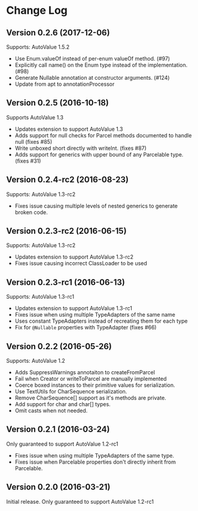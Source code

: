 # Change Log

## Version 0.2.6 (2017-12-06)

Supports: AutoValue 1.5.2

* Use Enum.valueOf instead of per-enum valueOf method. (#97) 
* Explicitly call name() on the Enum type instead of the implementation. (#98)
* Generate Nullable annotation at constructor arguments. (#124)
* Update from apt to annotationProcessor

## Version 0.2.5 (2016-10-18)

Supports AutoValue 1.3

* Updates extension to support AutoValue 1.3
* Adds support for null checks for Parcel methods documented to handle null (fixes #85)
* Write unboxed short directly with writeInt. (fixes #87)
* Adds support for generics with upper bound of any Parcelable type. (fixes #31)

## Version 0.2.4-rc2 (2016-08-23)

Supports: AutoValue 1.3-rc2

* Fixes issue causing multiple levels of nested generics to generate broken code.

## Version 0.2.3-rc2 (2016-06-15)

Supports: AutoValue 1.3-rc2

* Updates extension to support AutoValue 1.3-rc2
* Fixes issue causing incorrect ClassLoader to be used 

## Version 0.2.3-rc1 (2016-06-13)

Supports: AutoValue 1.3-rc1

* Updates extension to support AutoValue 1.3-rc1
* Fixes issue when using multiple TypeAdapters of the same name
* Uses constant TypeAdapters instead of recreating them for each type
* Fix for `@Nullable` properties with TypeAdapter (fixes #66) 

## Version 0.2.2 (2016-05-26)

Supports: AutoValue 1.2

* Adds SuppressWarnings annotaiton to createFromParcel
* Fail when Creator or writeToParcel are manually implemented
* Coerce boxed instances to their primitive values for serialization.
* Use TextUtils for CharSequence serialization.
* Remove CharSequence[] support as it's methods are private.
* Add support for char and char[] types.
* Omit casts when not needed.

## Version 0.2.1 (2016-03-24)

Only guaranteed to support AutoValue 1.2-rc1

* Fixes issue when using multiple TypeAdapters of the same type.
* Fixes issue when Parcelable properties don't directly inherit from Parcelable.

## Version 0.2.0 (2016-03-21)

Initial release. Only guaranteed to support AutoValue 1.2-rc1
